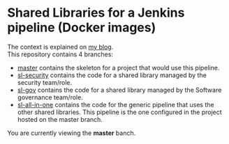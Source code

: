 # Shared Libraries for a Jenkins pipeline (Docker images)

The context is explained on [my blog](https://vzurczak.wordpress.com/2018/11/09/shared-responsibilities-in-jenkins-pipelines-for-docker-images/).  
This repository contains 4 branches:

* [master](https://github.com/vincent-zurczak/jenkins-pipeline-for-docker-images) contains the skeleton for a project that would use this pipeline.
* [sl-security](https://github.com/vincent-zurczak/jenkins-pipeline-for-docker-images/tree/sl-security) contains the code for a shared library managed by the security team/role.
* [sl-gov](https://github.com/vincent-zurczak/jenkins-pipeline-for-docker-images/tree/sl-gov) contains the code for a shared library managed by the Software governance team/role.
* [sl-all-in-one](https://github.com/vincent-zurczak/jenkins-pipeline-for-docker-images/tree/sl-all-in-one) contains the code for the generic pipeline that uses the other shared libraries. This pipeline is the one configured in the project hosted on the master branch.

You are currently viewing the **master** banch.
